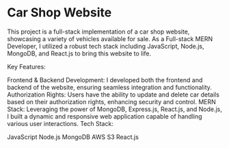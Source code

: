 # Car Shop Website

This project is a full-stack implementation of a car shop website, showcasing a variety of vehicles available for sale. As a Full-stack MERN Developer, I utilized a robust tech stack including JavaScript, Node.js, MongoDB, and React.js to bring this website to life.

Key Features:

Frontend & Backend Development: I developed both the frontend and backend of the website, ensuring seamless integration and functionality.
Authorization Rights: Users have the ability to update and delete car details based on their authorization rights, enhancing security and control.
MERN Stack: Leveraging the power of MongoDB, Express.js, React.js, and Node.js, I built a dynamic and responsive web application capable of handling various user interactions.
Tech Stack:

JavaScript
Node.js
MongoDB
AWS S3
React.js
